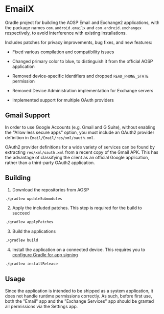 # EmailX

Gradle project for building the AOSP Email and Exchange2 applications, with the
package names `com.android.emailx` and `com.android.exchangex` respectively, to
avoid interference with existing installations.

Includes patches for privacy improvements, bug fixes, and new features:

 * Fixed various compilation and compatibility issues

 * Changed primary color to blue, to distinguish it from the official AOSP
   application

 * Removed device-specific identifiers and dropped `READ_PHONE_STATE`
   permission

 * Removed Device Administration implementation for Exchange servers

 * Implemented support for multiple OAuth providers

## Gmail Support

In order to use Google Accounts (e.g. Gmail and G Suite), without enabling the
"Allow less secure apps" option, you must include an OAuth2 provider definition
in `Email/Email/res/xml/oauth.xml`.

OAuth2 provider definitions for a wide variety of services can be found by
extracting `res/xml/oauth.xml` from a recent copy of the Gmail APK. This has
the advantage of classifying the client as an official Google application,
rather than a third-party OAuth2 application.

## Building

1. Download the repositories from AOSP

```bash
./gradlew updateSubmodules
```

2. Apply the included patches. This step is required for the build to succeed

```bash
./gradlew applyPatches
```

3. Build the applications

```bash
./gradlew build
```

4. Install the application on a connected device. This requires you to
   [configure Gradle for app signing](https://developer.android.com/studio/publish/app-signing)

```bash
./gradlew installRelease
```

## Usage

Since the application is intended to be shipped as a system application, it
does not handle runtime permissions correctly. As such, before first use, both
the "Email" app and the "Exchange Services" app should be granted all
permissions via the Settings app.
